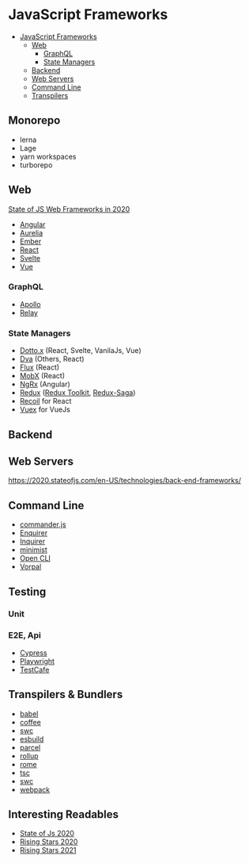 # JavaScript Frameworks

<!-- TOC -->

- [JavaScript Frameworks](#javascript-frameworks)
  - [Web](#web)
    - [GraphQL](#graphql)
    - [State Managers](#state-managers)
  - [Backend](#backend)
  - [Web Servers](#web-servers)
  - [Command Line](#command-line)
  - [Transpilers](#transpilers)

<!-- /TOC -->

## Monorepo

- lerna
- Lage
- yarn workspaces
- turborepo

## Web

[State of JS Web Frameworks in 2020](https://2020.stateofjs.com/en-US/technologies/front-end-frameworks/)

* [Angular](https://angular.io/)
* [Aurelia](https://aurelia.io/)
* [Ember](https://emberjs.com/)
* [React](js/react.md)
* [Svelte](https://svelte.dev/)
* [Vue](https://vuejs.org/)

### GraphQL

* [Apollo](https://www.npmjs.com/package/@apollo/client)
* [Relay](https://relay.dev/)

### State Managers
* [Dotto.x](https://github.com/dottostack/dotto.x) (React, Svelte, VanilaJs, Vue)
* [Dva](https://github.com/dvajs/dva) (Others, React)
* [Flux](http://facebook.github.io/flux/) (React)
* [MobX](https://mobx.js.org/) (React)
* [NgRx](https://ngrx.io/) (Angular)
* [Redux](https://redux.js.org/) ([Redux Toolkit](https://redux-toolkit.js.org/), [Redux-Saga](https://redux-saga.js.org/))
* [Recoil](hhttps://recoiljs.org/) for React
* [Vuex](https://vuex.vuejs.org/) for VueJs

## Backend

## Web Servers

https://2020.stateofjs.com/en-US/technologies/back-end-frameworks/

## Command Line

* [commander.js](https://github.com/tj/commander.js)
* [Enquirer](https://github.com/enquirer/enquirer)           
* [Inquirer](https://github.com/SBoudrias/Inquirer.js)
* [minimist](https://github.com/substack/minimist)
* [Open CLI](http://oclif.io/)
* [Vorpal](https://github.com/dthree/vorpal)

## Testing

### Unit

### E2E, Api

* [Cypress](https://www.cypress.io/)
* [Playwright](https://playwright.dev/)
* [TestCafe](https://testcafe.io/)

## Transpilers & Bundlers

* [babel](https://babeljs.io/)
* [coffee](https://coffeescript.org/)
* [swc](https://github.com/swc-project/swc)
* [esbuild](https://esbuild.github.io/)
* [parcel](https://parceljs.org/)
* [rollup](https://rollupjs.org/guide/en/)
* [rome](https://rome.tools/)
* [tsc](http://typescriptlang.org/)
* [swc](https://swc.rs/)
* [webpack](https://webpack.js.org/)

## Interesting Readables

* [State of Js 2020](https://2020.stateofjs.com/en-US/)
* [Rising Stars 2020](https://risingstars.js.org/2020/en)
* [Rising Stars 2021](https://risingstars.js.org/2021/en)

<!-- ## JavaScript

| Framework                      | Docs | API Docs |     |     |
| ------------------------------ | ---- | -------- | --- | --- |
| [NextJs](https://nextjs.org/)  |      |          |     |     |
| [Flutter](https://flutter.io/) |      |          |     |     |
|                                |      |          |     |     | -->

<!-- https://applitools.com/ -->
